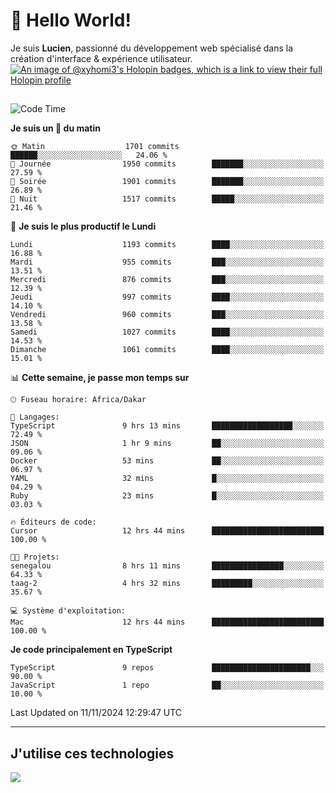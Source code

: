 # 👋 Hello World!

Je suis **Lucien**, passionné du développement web spécialisé dans la création d'interface & expérience utilisateur.
[![An image of @xyhomi3's Holopin badges, which is a link to view their full Holopin profile](https://holopin.me/xyhomi3)](https://holopin.io/@xyhomi3)

##

<!--START_SECTION:waka-->
![Code Time](http://img.shields.io/badge/Code%20Time-2%2C505%20hrs%2024%20mins-blue)

**Je suis un 🐤 du matin** 

```text
🌞 Matin                  1701 commits        ██████░░░░░░░░░░░░░░░░░░░   24.06 % 
🌆 Journée                1950 commits        ███████░░░░░░░░░░░░░░░░░░   27.59 % 
🌃 Soirée                 1901 commits        ███████░░░░░░░░░░░░░░░░░░   26.89 % 
🌙 Nuit                   1517 commits        █████░░░░░░░░░░░░░░░░░░░░   21.46 % 
```
📅 **Je suis le plus productif le Lundi** 

```text
Lundi                    1193 commits        ████░░░░░░░░░░░░░░░░░░░░░   16.88 % 
Mardi                    955 commits         ███░░░░░░░░░░░░░░░░░░░░░░   13.51 % 
Mercredi                 876 commits         ███░░░░░░░░░░░░░░░░░░░░░░   12.39 % 
Jeudi                    997 commits         ████░░░░░░░░░░░░░░░░░░░░░   14.10 % 
Vendredi                 960 commits         ███░░░░░░░░░░░░░░░░░░░░░░   13.58 % 
Samedi                   1027 commits        ████░░░░░░░░░░░░░░░░░░░░░   14.53 % 
Dimanche                 1061 commits        ████░░░░░░░░░░░░░░░░░░░░░   15.01 % 
```


📊 **Cette semaine, je passe mon temps sur** 

```text
🕑︎ Fuseau horaire: Africa/Dakar

💬 Langages: 
TypeScript               9 hrs 13 mins       ██████████████████░░░░░░░   72.49 % 
JSON                     1 hr 9 mins         ██░░░░░░░░░░░░░░░░░░░░░░░   09.06 % 
Docker                   53 mins             ██░░░░░░░░░░░░░░░░░░░░░░░   06.97 % 
YAML                     32 mins             █░░░░░░░░░░░░░░░░░░░░░░░░   04.29 % 
Ruby                     23 mins             █░░░░░░░░░░░░░░░░░░░░░░░░   03.03 % 

🔥 Éditeurs de code: 
Cursor                   12 hrs 44 mins      █████████████████████████   100.00 % 

🐱‍💻 Projets: 
senegalou                8 hrs 11 mins       ████████████████░░░░░░░░░   64.33 % 
taag-2                   4 hrs 32 mins       █████████░░░░░░░░░░░░░░░░   35.67 % 

💻 Système d'exploitation: 
Mac                      12 hrs 44 mins      █████████████████████████   100.00 % 
```

**Je code principalement en TypeScript** 

```text
TypeScript               9 repos             ██████████████████████░░░   90.00 % 
JavaScript               1 repo              ██░░░░░░░░░░░░░░░░░░░░░░░   10.00 % 
```




 Last Updated on 11/11/2024 12:29:47 UTC
<!--END_SECTION:waka-->
---

## J'utilise ces technologies

<p align="left">
  <a href="https://skillicons.dev">
    <img src="https://skillicons.dev/icons?i=ts,js,md,scss,tailwind,react,docker,express,astro,vite,nextjs,vercel,figma,ableton" />
  </a>
</p>


